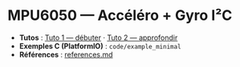# MPU6050 — Accéléro + Gyro I²C

- **Tutos** : [Tuto 1 — débuter](./tuto-1-debuter.md) · [Tuto 2 — approfondir](./tuto-2-approfondir.md)
- **Exemples C (PlatformIO)** : `code/example_minimal`
- **Références** : [references.md](./references.md)
